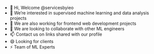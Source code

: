 - 👋 Hi, Welcome @servicesbyieo
- 👀 We’re interested in supervised machine learning and data analysis projects 
- 🌱 We are also working for frontend web development projects
- 💞️ We are looking to collaborate with other ML engineers 
- 📫 Contact us on links shared with our profile
- 😄 Looking for clients 
- ⚡ Team of ML Experts 

<!---
servicesbyieo/servicesbyieo is a ✨ special ✨ repository because its `README.md` (this file) appears on your GitHub profile.
You can click the Preview link to take a look at your changes.
--->
